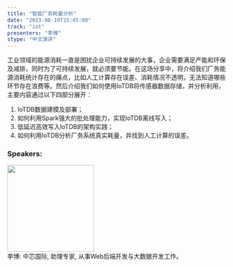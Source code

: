 ```yaml
---
title: "智能厂务耗量分析"
date: "2023-08-19T15:45:00" 
track: "iot"
presenters: "李博"
stype: "中文演讲"
---
```

工业领域的能源消耗一直是困扰企业可持续发展的大事，企业需要满足产能和环保及减排，同时为了可持续发展，就必须要节能。在这场分享中，将介绍我们厂务能源消耗统计存在的痛点，比如人工计算存在误差、消耗情况不透明，无法知道哪些环节存在浪费等。然后介绍我们如何使用IoTDB将传感器数据存储，并分析利用，主要内容通过以下四部分展开：

1. IoTDB数据建模及部署；
2. 如何利用Spark强大的批处理能力，实现IoTDB离线写入；
3. 低延迟高效写入IoTDB的架构实践；
4. 如何利用IoTDB分析厂务系统真实耗量，并找到人工计算的误差。
   
 ### Speakers: 
 <img src="https://img.bagevent.com/resource/20230611/2214466790.jpg" width="200" /><br>李博: 中芯国际, 助理专家, 从事Web后端开发与大数据开发工作。
 <br><br>